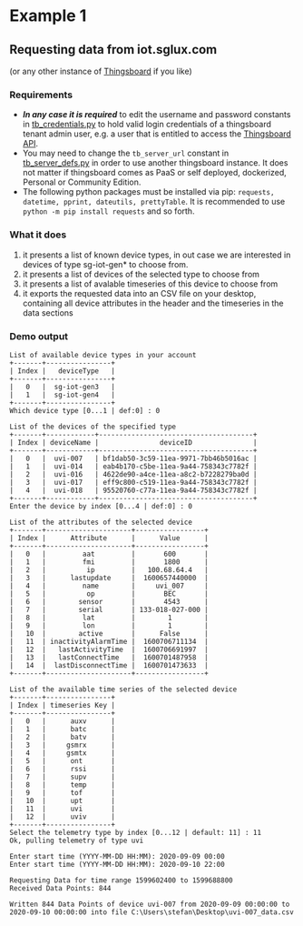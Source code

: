 # Example 1

## Requesting data from iot.sglux.com 
(or any other instance of [Thingsboard](https://thingsboard.io/) if you like)

### Requirements

* **_In any case it is required_** to edit the username and password constants in [tb_credentials.py](tb_credentials.py) to hold valid login credentials of a thingsboard tenant admin user, e.g. a user that is entitled to access the [Thingsboard API](https://thingsboard.io/docs/api/).
* You may need to change the `tb_server_url` constant in [tb_server_defs.py](tb_server_defs.py) in order to use another thingsboard instance. It does not matter if thingsboard comes as PaaS or self deployed, dockerized, Personal or Community Edition.
* The following python packages must be installed via pip: `requests, datetime, pprint, dateutils, prettyTable`. It is recommended to use `python -m pip install requests`  and so forth.

### What it does

1) it presents a list of known device types, in out case we are interested in devices of type sg-iot-gen* to choose from.
2) it presents a list of devices of the selected type to choose from
3) it presents a list of avalable timeseries of this device to choose from
4) it exports the requested data into an CSV file on your desktop, containing all device attributes in the header and the timeseries in the data sections

### Demo output

```
List of available device types in your account
+-------+----------------+
| Index |   deviceType   |
+-------+----------------+
|   0   |  sg-iot-gen3   |
|   1   |  sg-iot-gen4   |
+-------+----------------+
Which device type [0...1 | def:0] : 0

List of the devices of the specified type
+-------+------------+--------------------------------------+
| Index | deviceName |               deviceID               |
+-------+------------+--------------------------------------+
|   0   |  uvi-007   | bf1dab50-3c59-11ea-9971-7bb46b5016ac |
|   1   |  uvi-014   | eab4b170-c5be-11ea-9a44-758343c7782f |
|   2   |  uvi-016   | 4622de90-a4ce-11ea-a8c2-b7228279ba0d |
|   3   |  uvi-017   | eff9c800-c519-11ea-9a44-758343c7782f |
|   4   |  uvi-018   | 95520760-c77a-11ea-9a44-758343c7782f |
+-------+------------+--------------------------------------+
Enter the device by index [0...4 | def:0] : 0

List of the attributes of the selected device
+-------+---------------------+-----------------+
| Index |      Attribute      |      Value      |
+-------+---------------------+-----------------+
|   0   |         aat         |       600       |
|   1   |         fmi         |       1800      |
|   2   |          ip         |   100.68.64.4   |
|   3   |      lastupdate     |  1600657440000  |
|   4   |         name        |     uvi_007     |
|   5   |          op         |       BEC       |
|   6   |        sensor       |       4543      |
|   7   |        serial       | 133-018-027-000 |
|   8   |         lat         |        1        |
|   9   |         lon         |        1        |
|   10  |        active       |      False      |
|   11  | inactivityAlarmTime |  1600706711134  |
|   12  |   lastActivityTime  |  1600706691997  |
|   13  |   lastConnectTime   |  1600701487958  |
|   14  |  lastDisconnectTime |  1600701473633  |
+-------+---------------------+-----------------+

List of the available time series of the selected device
+-------+----------------+
| Index | timeseries Key |
+-------+----------------+
|   0   |      auxv      |
|   1   |      batc      |
|   2   |      batv      |
|   3   |     gsmrx      |
|   4   |     gsmtx      |
|   5   |      ont       |
|   6   |      rssi      |
|   7   |      supv      |
|   8   |      temp      |
|   9   |      tof       |
|   10  |      upt       |
|   11  |      uvi       |
|   12  |      uviv      |
+-------+----------------+
Select the telemetry type by index [0...12 | default: 11] : 11
Ok, pulling telemetry of type uvi

Enter start time (YYYY-MM-DD HH:MM): 2020-09-09 00:00 
Enter start time (YYYY-MM-DD HH:MM): 2020-09-10 22:00

Requesting Data for time range 1599602400 to 1599688800
Received Data Points: 844

Written 844 Data Points of device uvi-007 from 2020-09-09 00:00:00 to 2020-09-10 00:00:00 into file C:\Users\stefan\Desktop\uvi-007_data.csv
```